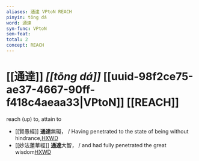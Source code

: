 ```yaml
---
aliases: 通達 VPtoN REACH
pinyin: tōng dá
word: 通達
syn-func: VPtoN
sem-feat: 
total: 2
concept: REACH 
---
```

# [[通達]] *[[tōng dá]]*  [[uuid-98f2ce75-ae37-4667-90ff-f418c4aeaa33|VPtoN]] [[REACH]]
reach (up) to, attain to
 - [[賢愚經]] **通達**無礙， / Having penetrated to the state of being without hindrance,[HXWD](https://hxwd.org/textview.html?location=KR6b0059_T_010-0420a.74)
 - [[妙法蓮華經]] **通達**大智， / and had fully penetrated the great wisdom[HXWD](https://hxwd.org/textview.html?location=KR6d0001_T_001-0002a.14)